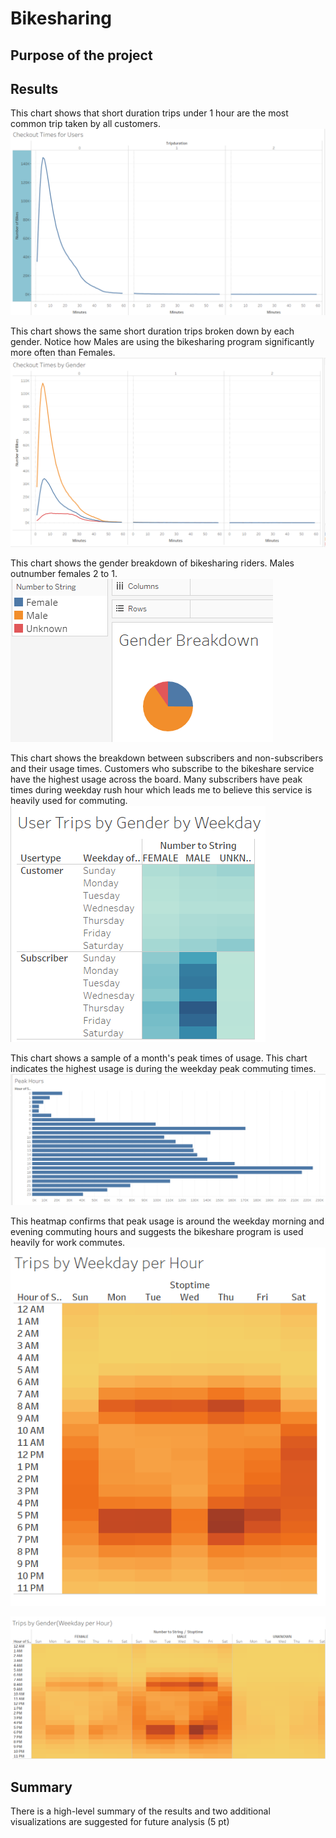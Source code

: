 # Bikesharing

## Purpose of the project

## Results
This chart shows that short duration trips under 1 hour are the most common trip taken by all customers.
![Checkout Times for Users](/images/Checkout_Times_for_Users.PNG)

This chart shows the same short duration trips broken down by each gender.  Notice how Males are using the bikesharing program significantly more often than Females.
![Checkout Times by Gender](/images/Checkout_Times_by_Gender.PNG)

This chart shows the gender breakdown of bikesharing riders.  Males outnumber females 2 to 1.
![Gender Breakdown](/images/Module_Gender.PNG)

This chart shows the breakdown between subscribers and non-subscribers and their usage times.  Customers who subscribe to the bikeshare service have the highest usage across the board.  Many subscribers have peak times during weekday rush hour which leads me to believe this service is heavily used for commuting.
![User Trips by Gender by Weekday](/images/User_Trips_by_Gender_by_Weekday.PNG)

This chart shows a sample of a month's peak times of usage.  This chart indicates the highest usage is during the weekday peak commuting times.
![Peak Hours](/images/Module_Peak_Hours.PNG)

This heatmap confirms that peak usage is around the weekday morning and evening commuting hours and suggests the bikeshare program is used heavily for work commutes.
![Trips by Weekday per Hour](/images/Trips_by_Weekday_per_Hour.PNG)



![Trips by Gender Weekday per Hour](/images/Trips_by_Gender_Weekday_per_Hour.PNG)





## Summary

There is a high-level summary of the results and two additional visualizations are suggested for future analysis (5 pt)
